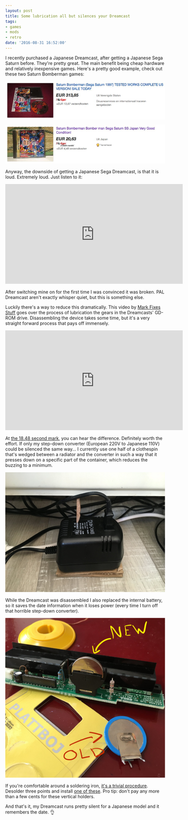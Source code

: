 ```yaml
---
layout: post
title: Some lubrication all but silences your Dreamcast
tags:
- games
- mods
- retro
date: '2016-08-31 16:52:00'
---
```

I recently purchased a Japanese Dreamcast, after getting a Japanese Sega Saturn before. They're pretty great. The main benefit being cheap hardware and relatively inexpensive games. Here's a pretty good example, check out these two Saturn Bomberman games:

![Saturn Bomberman US](/assets/blog/bomberman-us.jpg)

![Saturn Bomberman Japan](/assets/blog/bomberman-jap.jpg)

Anyway, the downside of getting a Japanese Sega Dreamcast, is that it is loud. Extremely loud. Just listen to it:

<iframe width="560" height="315" src="https://www.youtube.com/embed/yEnnDW5Of-c?rel=0" frameborder="0" allowfullscreen></iframe>

After switching mine on for the first time I was convinced it was broken. PAL Dreamcast aren't exactly whisper quiet, but this is something else.

Luckily there's a way to reduce this dramatically. This video by [Mark Fixes Stuff](https://www.youtube.com/channel/UCwq5WetL2mkT3dmiVjwl-kA) goes over the process of lubrication the gears in the Dreamcasts' GD-ROM drive. Disassembling the device takes some time, but it's a very straight forward process that pays off immensely.

<iframe width="560" height="315" src="https://www.youtube.com/embed/JtSA6yamcMI?rel=0" frameborder="0" allowfullscreen></iframe>

At [the 18.48 second mark](https://youtu.be/JtSA6yamcMI?t=18m48s), you can hear the difference. Definitely worth the effort. If only my step-down converter (European 220V to Japanese 110V) could be silenced the same way... I currently use one half of a clothespin that's wedged between a radiator and the converter in such a way that it presses down on a specific part of the container, which reduces the buzzing to a minimum.

![Step-down converter silencer](/assets/blog/stepdown-converter-silencer.jpg)

While the Dreamcast was disassembled I also replaced the internal battery, so it saves the date information when it loses power (every time I turn off that horrible step-down converter).

![Replace Dreamcast internal battery](/assets/blog/battery-replacement.jpg)

If you're comfortable around a soldering iron, [it's a trivial procedure](https://www.ifixit.com/Guide/Dreamcast+CMOS+Battery+Replacement/5020). Desolder three points and install [one of these](https://console5.com/store/vertical-holder-for-2032-batteries.html). Pro tip: don't pay any more than a few cents for these vertical holders.

And that's it, my Dreamcast runs pretty silent for a Japanese model and it remembers the date. 👌

